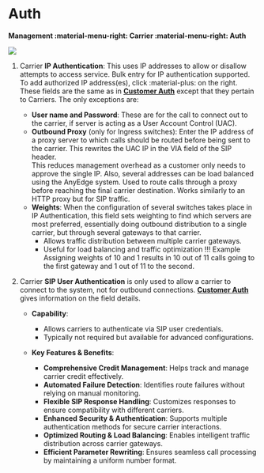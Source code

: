 # Auth

**Management :material-menu-right: Carrier :material-menu-right: Auth**

<img src= "/carrier/img/carrierauth.png">

1. Carrier **IP Authentication**: This uses IP addresses to allow or disallow attempts to access service. Bulk entry for IP authentication supported.
   To add authorized IP address(es), click :material-plus: on the right. These fields are the same as in [**Customer Auth**](https://docs.connexcs.com/customer/auth/) except that they pertain to Carriers. The only exceptions are:

    + **User name and Password**: These are for the call to connect out to the carrier, if server is acting as a User Account Control (UAC).
    + **Outbound Proxy** (only for Ingress switches): Enter the IP address of a proxy server to which calls should be routed before being sent to the carrier. This rewrites the UAC IP in the VIA field of the SIP header.  
    This reduces management overhead as a customer only needs to approve the single IP. Also, several addresses can be load balanced using the AnyEdge system.
    Used to route calls through a proxy before reaching the final carrier destination.
    Works similarly to an HTTP proxy but for SIP traffic.
    + **Weights**: When the configuration of several switches takes place in IP Authentication, this field sets weighting to find which servers are most preferred, essentially doing outbound distribution to a single carrier, but through several gateways to that carrier.
        + Allows traffic distribution between multiple carrier gateways.
        + Useful for load balancing and traffic optimization
            !!! Example
                Assigning weights of 10 and 1 results in 10 out of 11 calls going to the first gateway and 1 out of 11 to the second.
  
2. Carrier **SIP User Authentication** is only used to allow a carrier to connect to the system, not for outbound connections.
[**Customer Auth**](https://docs.connexcs.com/customer/auth/) gives information on the field details.  

   + **Capability**:
       + Allows carriers to authenticate via SIP user credentials.
       + Typically not required but available for advanced configurations.

   + **Key Features & Benefits**:
       + **Comprehensive Credit Management**: Helps track and manage carrier credit effectively.
       + **Automated Failure Detection**: Identifies route failures without relying on manual monitoring.
       + **Flexible SIP Response Handling**: Customizes responses to ensure compatibility with different carriers.
       + **Enhanced Security & Authentication**: Supports multiple authentication methods for secure carrier interactions.
       + **Optimized Routing & Load Balancing**: Enables intelligent traffic distribution across carrier gateways.
       + **Efficient Parameter Rewriting**: Ensures seamless call processing by maintaining a uniform number format.
